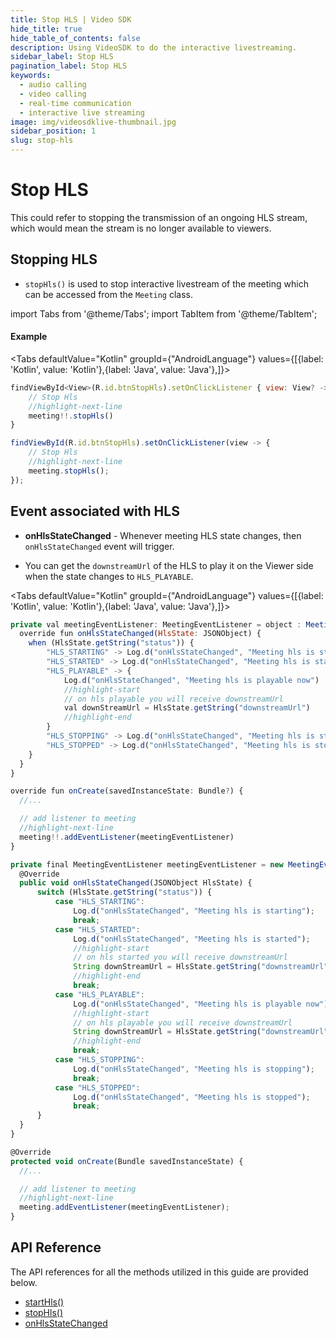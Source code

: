 ```yaml
---
title: Stop HLS | Video SDK
hide_title: true
hide_table_of_contents: false
description: Using VideoSDK to do the interactive livestreaming.
sidebar_label: Stop HLS
pagination_label: Stop HLS
keywords:
  - audio calling
  - video calling
  - real-time communication
  - interactive live streaming
image: img/videosdklive-thumbnail.jpg
sidebar_position: 1
slug: stop-hls
---
```


# Stop HLS

This could refer to stopping the transmission of an ongoing HLS stream, which would mean the stream is no longer available to viewers.

## Stopping HLS

- `stopHls()` is used to stop interactive livestream of the meeting which can be accessed from the `Meeting` class.

import Tabs from '@theme/Tabs';
import TabItem from '@theme/TabItem';

#### Example

<Tabs
defaultValue="Kotlin"
groupId={"AndroidLanguage"}
values={[{label: 'Kotlin', value: 'Kotlin'},{label: 'Java', value: 'Java'},]}>

<TabItem value="Kotlin">

```js
findViewById<View>(R.id.btnStopHls).setOnClickListener { view: View? ->
    // Stop Hls
    //highlight-next-line
    meeting!!.stopHls()
}
```

</TabItem>

<TabItem value="Java">

```js
findViewById(R.id.btnStopHls).setOnClickListener(view -> {
    // Stop Hls
    //highlight-next-line
    meeting.stopHls();
});
```

</TabItem>

</Tabs>

## Event associated with HLS

- **onHlsStateChanged** - Whenever meeting HLS state changes, then `onHlsStateChanged` event will trigger.

- You can get the `downstreamUrl` of the HLS to play it on the Viewer side when the state changes to `HLS_PLAYABLE`.

<Tabs
defaultValue="Kotlin"
groupId={"AndroidLanguage"}
values={[{label: 'Kotlin', value: 'Kotlin'},{label: 'Java', value: 'Java'},]}>

<TabItem value="Kotlin">

```js
private val meetingEventListener: MeetingEventListener = object : MeetingEventListener() {
  override fun onHlsStateChanged(HlsState: JSONObject) {
    when (HlsState.getString("status")) {
        "HLS_STARTING" -> Log.d("onHlsStateChanged", "Meeting hls is starting")
        "HLS_STARTED" -> Log.d("onHlsStateChanged", "Meeting hls is started")
        "HLS_PLAYABLE" -> {
            Log.d("onHlsStateChanged", "Meeting hls is playable now")
            //highlight-start
            // on hls playable you will receive downstreamUrl
            val downStreamUrl = HlsState.getString("downstreamUrl")
            //highlight-end
        }
        "HLS_STOPPING" -> Log.d("onHlsStateChanged", "Meeting hls is stopping")
        "HLS_STOPPED" -> Log.d("onHlsStateChanged", "Meeting hls is stopped")
    }
  }
}

override fun onCreate(savedInstanceState: Bundle?) {
  //...

  // add listener to meeting
  //highlight-next-line
  meeting!!.addEventListener(meetingEventListener)
}
```

</TabItem>

<TabItem value="Java">

```js
private final MeetingEventListener meetingEventListener = new MeetingEventListener() {
  @Override
  public void onHlsStateChanged(JSONObject HlsState) {
      switch (HlsState.getString("status")) {
          case "HLS_STARTING":
              Log.d("onHlsStateChanged", "Meeting hls is starting");
              break;
          case "HLS_STARTED":
              Log.d("onHlsStateChanged", "Meeting hls is started");
              //highlight-start
              // on hls started you will receive downstreamUrl
              String downStreamUrl = HlsState.getString("downstreamUrl");
              //highlight-end
              break;
          case "HLS_PLAYABLE":
              Log.d("onHlsStateChanged", "Meeting hls is playable now");
              //highlight-start
              // on hls playable you will receive downstreamUrl
              String downStreamUrl = HlsState.getString("downstreamUrl");
              //highlight-end
              break;
          case "HLS_STOPPING":
              Log.d("onHlsStateChanged", "Meeting hls is stopping");
              break;
          case "HLS_STOPPED":
              Log.d("onHlsStateChanged", "Meeting hls is stopped");
              break;
      }
  }
}

@Override
protected void onCreate(Bundle savedInstanceState) {
  //...

  // add listener to meeting
  //highlight-next-line
  meeting.addEventListener(meetingEventListener);
}
```

</TabItem>

</Tabs>

## API Reference

The API references for all the methods utilized in this guide are provided below.

- [startHls()](/android/api/sdk-reference/meeting-class/methods#starthls)
- [stopHls()](/android/api/sdk-reference/meeting-class/methods#stophls)
- [onHlsStateChanged](/android/api/sdk-reference/meeting-class/meeting-event-listener-class#onhlsstatechanged)

